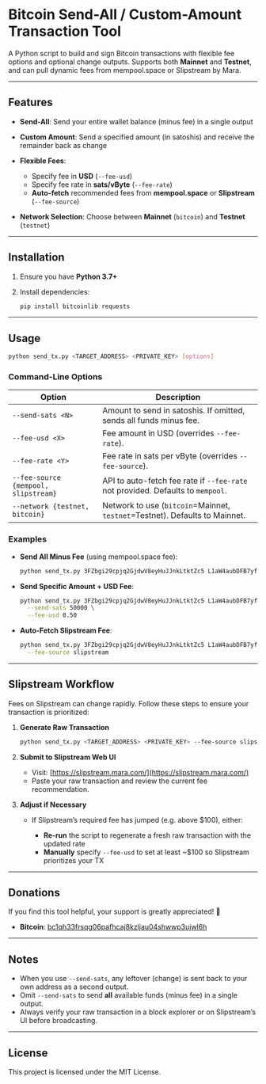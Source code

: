 # Bitcoin Send-All / Custom-Amount Transaction Tool

A Python script to build and sign Bitcoin transactions with flexible fee options and optional change outputs.
Supports both **Mainnet** and **Testnet**, and can pull dynamic fees from mempool.space or Slipstream by Mara.

---

## Features

* **Send-All**: Send your entire wallet balance (minus fee) in a single output
* **Custom Amount**: Send a specified amount (in satoshis) and receive the remainder back as change
* **Flexible Fees**:

  * Specify fee in **USD** (`--fee-usd`)
  * Specify fee rate in **sats/vByte** (`--fee-rate`)
  * **Auto-fetch** recommended fees from **mempool.space** or **Slipstream** (`--fee-source`)
* **Network Selection**: Choose between **Mainnet** (`bitcoin`) and **Testnet** (`testnet`)

---

## Installation

1. Ensure you have **Python 3.7+**
2. Install dependencies:

   ```bash
   pip install bitcoinlib requests
   ```

---

## Usage

```bash
python send_tx.py <TARGET_ADDRESS> <PRIVATE_KEY> [options]
```

### Command-Line Options

| Option                               | Description                                                                     |
| ------------------------------------ | ------------------------------------------------------------------------------- |
| `--send-sats <N>`                    | Amount to send in satoshis. If omitted, sends all funds minus fee.              |
| `--fee-usd <X>`                      | Fee amount in USD (overrides `--fee-rate`).                                     |
| `--fee-rate <Y>`                     | Fee rate in sats per vByte (overrides `--fee-source`).                          |
| `--fee-source {mempool, slipstream}` | API to auto-fetch fee rate if `--fee-rate` not provided. Defaults to `mempool`. |
| `--network {testnet, bitcoin}`       | Network to use (`bitcoin`=Mainnet, `testnet`=Testnet). Defaults to Mainnet.     |

### Examples

* **Send All Minus Fee** (using mempool.space fee):

  ```bash
  python send_tx.py 3FZbgi29cpjq2GjdwV8eyHuJJnkLtktZc5 L1aW4aubDFB7yfras2S1mME7zGZSMC --fee-rate 60
  ```

* **Send Specific Amount + USD Fee**:

  ```bash
  python send_tx.py 3FZbgi29cpjq2GjdwV8eyHuJJnkLtktZc5 L1aW4aubDFB7yfras2S1mME7zGZSMC \
    --send-sats 50000 \
    --fee-usd 0.50
  ```

* **Auto-Fetch Slipstream Fee**:

  ```bash
  python send_tx.py 3FZbgi29cpjq2GjdwV8eyHuJJnkLtktZc5 L1aW4aubDFB7yfras2S1mME7zGZSMC \
    --fee-source slipstream
  ```

---

## Slipstream Workflow

Fees on Slipstream can change rapidly. Follow these steps to ensure your transaction is prioritized:

1. **Generate Raw Transaction**

   ```bash
   python send_tx.py <TARGET_ADDRESS> <PRIVATE_KEY> --fee-source slipstream
   ```

2. **Submit to Slipstream Web UI**

   * Visit: [https://slipstream.mara.com/](https://slipstream.mara.com/)
   * Paste your raw transaction and review the current fee recommendation.

3. **Adjust if Necessary**

   * If Slipstream’s required fee has jumped (e.g. above \$100), either:

     * **Re-run** the script to regenerate a fresh raw transaction with the updated rate
     * **Manually** specify `--fee-usd` to set at least \~\$100 so Slipstream prioritizes your TX

---

## Donations

If you find this tool helpful, your support is greatly appreciated! 💖

* **Bitcoin**: [bc1qh33frsqg06pafhcaj8kzljau04shwwp3ujwl6h](https://www.blockchain.com/btc/address/bc1qh33frsqg06pafhcaj8kzljau04shwwp3ujwl6h)

---

## Notes

* When you use `--send-sats`, any leftover (change) is sent back to your own address as a second output.
* Omit `--send-sats` to send **all** available funds (minus fee) in a single output.
* Always verify your raw transaction in a block explorer or on Slipstream’s UI before broadcasting.

---

## License

This project is licensed under the MIT License.

